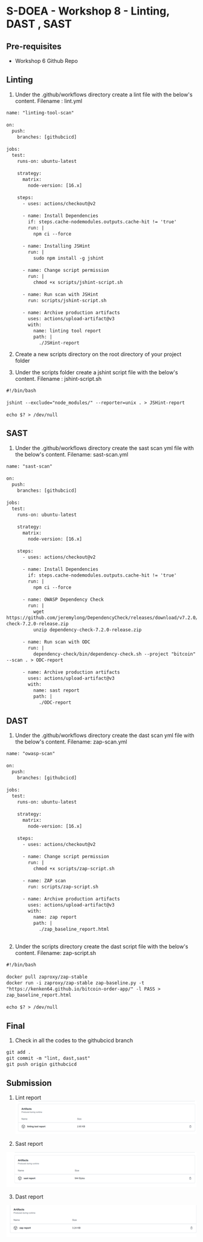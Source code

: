 # S-DOEA - Workshop 8 - Linting, DAST , SAST

## Pre-requisites

- Workshop 6 Github Repo

## Linting

1. Under the .github/workflows directory create a lint file with the below's content. Filename : lint.yml

```
name: "linting-tool-scan"

on:
  push:
    branches: [githubcicd]

jobs:
  test:
    runs-on: ubuntu-latest

    strategy:
      matrix:
        node-version: [16.x]

    steps:
      - uses: actions/checkout@v2

      - name: Install Dependencies
        if: steps.cache-nodemodules.outputs.cache-hit != 'true'
        run: |
          npm ci --force

      - name: Installing JSHint
        run: |
          sudo npm install -g jshint

      - name: Change script permission
        run: |
          chmod +x scripts/jshint-script.sh

      - name: Run scan with JSHint
        run: scripts/jshint-script.sh

      - name: Archive production artifacts
        uses: actions/upload-artifact@v3
        with:
          name: linting tool report
          path: |
            ./JSHint-report

```

2. Create a new scripts directory on the root directory of your project folder

3. Under the scripts folder create a jshint script file with the below's content. Filename : jshint-script.sh

```
#!/bin/bash

jshint --exclude="node_modules/" --reporter=unix . > JSHint-report

echo $? > /dev/null
```

## SAST

1. Under the .github/workflows directory create the sast scan yml file with the below's content. Filename: sast-scan.yml

```
name: "sast-scan"

on:
  push:
    branches: [githubcicd]

jobs:
  test:
    runs-on: ubuntu-latest

    strategy:
      matrix:
        node-version: [16.x]

    steps:
      - uses: actions/checkout@v2

      - name: Install Dependencies
        if: steps.cache-nodemodules.outputs.cache-hit != 'true'
        run: |
          npm ci --force

      - name: OWASP Dependency Check
        run: |
          wget https://github.com/jeremylong/DependencyCheck/releases/download/v7.2.0/dependency-check-7.2.0-release.zip
          unzip dependency-check-7.2.0-release.zip

      - name: Run scan with ODC
        run: |
          dependency-check/bin/dependency-check.sh --project "bitcoin" --scan . > ODC-report

      - name: Archive production artifacts
        uses: actions/upload-artifact@v3
        with:
          name: sast report
          path: |
            ./ODC-report

```

## DAST

1. Under the .github/workflows directory create the dast scan yml file with the below's content. Filename: zap-scan.yml

```
name: "owasp-scan"

on:
  push:
    branches: [githubcicd]

jobs:
  test:
    runs-on: ubuntu-latest

    strategy:
      matrix:
        node-version: [16.x]

    steps:
      - uses: actions/checkout@v2

      - name: Change script permission
        run: |
          chmod +x scripts/zap-script.sh

      - name: ZAP scan
        run: scripts/zap-script.sh

      - name: Archive production artifacts
        uses: actions/upload-artifact@v3
        with:
          name: zap report
          path: |
            ./zap_baseline_report.html


```

2. Under the scripts directory create the dast script file with the below's content. Filename: zap-script.sh

```
#!/bin/bash

docker pull zaproxy/zap-stable
docker run -i zaproxy/zap-stable zap-baseline.py -t "https://kenken64.github.io/bitcoin-order-app/" -l PASS > zap_baseline_report.html

echo $? > /dev/null
```

## Final

1. Check in all the codes to the githubcicd branch

```
git add .
git commit -m "lint, dast,sast"
git push origin githubcicd
```

## Submission

1. Lint report
   <img src="./screens/Screenshot from 2022-09-16 04-09-44.png" >

2. Sast report

<img src="./screens/Screenshot from 2022-09-16 04-08-08.png" >

3. Dast report

<img src="./screens/Screenshot from 2022-09-16 04-05-43.png" >
